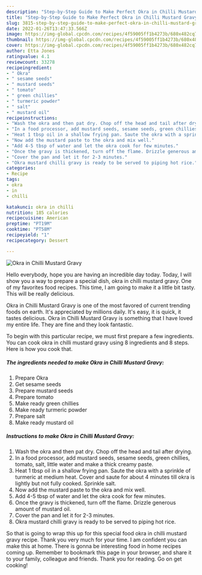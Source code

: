 ```yaml
---
description: "Step-by-Step Guide to Make Perfect Okra in Chilli Mustard Gravy"
title: "Step-by-Step Guide to Make Perfect Okra in Chilli Mustard Gravy"
slug: 3815-step-by-step-guide-to-make-perfect-okra-in-chilli-mustard-gravy
date: 2022-01-26T13:47:33.566Z
image: https://img-global.cpcdn.com/recipes/4f59005ff1b4273b/680x482cq70/okra-in-chilli-mustard-gravy-recipe-main-photo.jpg
thumbnail: https://img-global.cpcdn.com/recipes/4f59005ff1b4273b/680x482cq70/okra-in-chilli-mustard-gravy-recipe-main-photo.jpg
cover: https://img-global.cpcdn.com/recipes/4f59005ff1b4273b/680x482cq70/okra-in-chilli-mustard-gravy-recipe-main-photo.jpg
author: Etta Jones
ratingvalue: 4.1
reviewcount: 33278
recipeingredient:
- " Okra"
- " sesame seeds"
- " mustard seeds"
- " tomato"
- " green chillies"
- " turmeric powder"
- " salt"
- " mustard oil"
recipeinstructions:
- "Wash the okra and then pat dry. Chop off the head and tail after drying."
- "In a food processor, add mustard seeds, sesame seeds, green chillies, tomato, salt, little water and make a thick creamy paste."
- "Heat 1 tbsp oil in a shallow frying pan. Saute the okra with a sprinkle of turmeric at medium heat. Cover and saute for about 4 minutes till okra is lightly but not fully cooked. Sprinkle salt."
- "Now add the mustard paste to the okra and mix well."
- "Add 4-5 tbsp of water and let the okra cook for few minutes."
- "Once the gravy is thickened, turn off the flame. Drizzle generous amount of mustard oil."
- "Cover the pan and let it for 2-3 minutes."
- "Okra mustard chilli gravy is ready to be served to piping hot rice."
categories:
- Recipe
tags:
- okra
- in
- chilli

katakunci: okra in chilli 
nutrition: 185 calories
recipecuisine: American
preptime: "PT19M"
cooktime: "PT58M"
recipeyield: "1"
recipecategory: Dessert

---
```



![Okra in Chilli Mustard Gravy](https://img-global.cpcdn.com/recipes/4f59005ff1b4273b/680x482cq70/okra-in-chilli-mustard-gravy-recipe-main-photo.jpg)

Hello everybody, hope you are having an incredible day today. Today, I will show you a way to prepare a special dish, okra in chilli mustard gravy. One of my favorites food recipes. This time, I am going to make it a little bit tasty. This will be really delicious.

Okra in Chilli Mustard Gravy is one of the most favored of current trending foods on earth. It's appreciated by millions daily. It's easy, it is quick, it tastes delicious. Okra in Chilli Mustard Gravy is something that I have loved my entire life. They are fine and they look fantastic.




To begin with this particular recipe, we must first prepare a few ingredients. You can cook okra in chilli mustard gravy using 8 ingredients and 8 steps. Here is how you cook that.

<!--inarticleads1-->

##### The ingredients needed to make Okra in Chilli Mustard Gravy:

1. Prepare  Okra
1. Get  sesame seeds
1. Prepare  mustard seeds
1. Prepare  tomato
1. Make ready  green chillies
1. Make ready  turmeric powder
1. Prepare  salt
1. Make ready  mustard oil




<!--inarticleads2-->

##### Instructions to make Okra in Chilli Mustard Gravy:

1. Wash the okra and then pat dry. Chop off the head and tail after drying.
1. In a food processor, add mustard seeds, sesame seeds, green chillies, tomato, salt, little water and make a thick creamy paste.
1. Heat 1 tbsp oil in a shallow frying pan. Saute the okra with a sprinkle of turmeric at medium heat. Cover and saute for about 4 minutes till okra is lightly but not fully cooked. Sprinkle salt.
1. Now add the mustard paste to the okra and mix well.
1. Add 4-5 tbsp of water and let the okra cook for few minutes.
1. Once the gravy is thickened, turn off the flame. Drizzle generous amount of mustard oil.
1. Cover the pan and let it for 2-3 minutes.
1. Okra mustard chilli gravy is ready to be served to piping hot rice.




So that is going to wrap this up for this special food okra in chilli mustard gravy recipe. Thank you very much for your time. I am confident you can make this at home. There is gonna be interesting food in home recipes coming up. Remember to bookmark this page in your browser, and share it to your family, colleague and friends. Thank you for reading. Go on get cooking!
